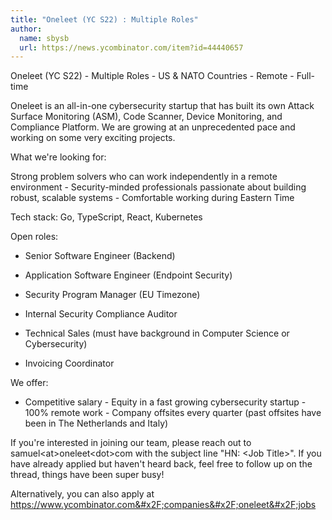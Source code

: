 ```yaml
---
title: "Oneleet (YC S22) : Multiple Roles"
author:
  name: sbysb
  url: https://news.ycombinator.com/item?id=44440657
---
```

Oneleet (YC S22) - Multiple Roles - US &amp; NATO Countries - Remote - Full-time

Oneleet is an all-in-one cybersecurity startup that has built its own Attack Surface Monitoring (ASM), Code Scanner, Device Monitoring, and Compliance Platform. We are growing at an unprecedented pace and working on some very exciting projects.

What we&#x27;re looking for:

Strong problem solvers who can work independently in a remote environment - Security-minded professionals passionate about building robust, scalable systems - Comfortable working during Eastern Time

Tech stack: Go, TypeScript, React, Kubernetes

Open roles:

* Senior Software Engineer (Backend)

* Application Software Engineer (Endpoint Security)

* Security Program Manager (EU Timezone)

* Internal Security Compliance Auditor

* Technical Sales (must have background in Computer Science or Cybersecurity)

* Invoicing Coordinator

We offer:

- Competitive salary - Equity in a fast growing cybersecurity startup - 100% remote work - Company offsites every quarter (past offsites have been in The Netherlands and Italy)

If you&#x27;re interested in joining our team, please reach out to samuel&lt;at&gt;oneleet&lt;dot&gt;com with the subject line &quot;HN: &lt;Job Title&gt;&quot;. If you have already applied but haven&#x27;t heard back, feel free to follow up on the thread, things have been super busy!

Alternatively, you can also apply at <a href="https:&#x2F;&#x2F;www.ycombinator.com&#x2F;companies&#x2F;oneleet&#x2F;jobs">https:&#x2F;&#x2F;www.ycombinator.com&#x2F;companies&#x2F;oneleet&#x2F;jobs</a>
<JobApplication />
